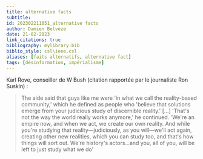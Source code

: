 ```yaml
---
title: alternative facts
subtitle:
id: 202302211051_alternative facts
author: Damien Belvèze
date: 21-02-2023
link_citations: true
bibliography: mylibrary.bib
biblio_style: csl\ieee.csl
aliases: [faits alternatifs, alternative fact]
tags: [désinformation, impérialisme]
---
```


Karl Rove, conseiller de W Bush (citation rapportée par le journaliste Ron Suskin) : 

>The aide said that guys like me were 'in what we call the reality-based community,' which he defined as people who 'believe that solutions emerge from your judicious study of discernible reality.' [...] 'That's not the way the world really works anymore,' he continued. 'We're an empire now, and when we act, we create our own reality. And while you're studying that reality—judiciously, as you will—we'll act again, creating other new realities, which you can study too, and that's how things will sort out. We're history's actors...and you, all of you, will be left to just study what we do'




